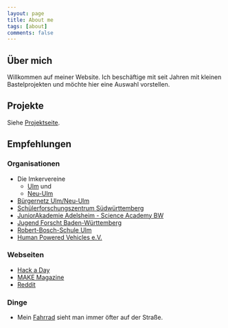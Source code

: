 ```yaml
---
layout: page
title: About me
tags: [about]
comments: false
---
```


## Über mich

Willkommen auf meiner Website. Ich beschäftige mit seit Jahren mit kleinen
Bastelprojekten und möchte hier eine Auswahl vorstellen.
 
## Projekte

Siehe [Projektseite](/projects/).

## Empfehlungen

### Organisationen

* Die Imkervereine
  * [Ulm](http://www.imker-ulm.de/) und
  * [Neu-Ulm](http://www.imker-neu-ulm.de/)
* [Bürgernetz Ulm/Neu-Ulm](http://www.in-ulm.de/)
* [Schülerforschungszentrum Südwürttemberg](http://www.sfz-bw.de/)
* [JuniorAkademie Adelsheim - Science Academy BW](http://www.scienceacademy.de/)
* [Jugend Forscht Baden-Württemberg](http://www.jugend-forscht-bw.de/)
* [Robert-Bosch-Schule Ulm](http://www.rbs-ulm.de/)
* [Human Powered Vehicles e.V.](http://www.hpv.org/)

### Webseiten

* [Hack a Day](http://www.hackaday.com/)
* [MAKE Magazine](http://makezine.com/)
* [Reddit](http://www.reddit.com/)

### Dinge

* Mein [Fahrrad](http://www.hpvelotechnik.com/produkte/scorpionfx/index_d.html)
sieht man immer öfter auf der Straße.


